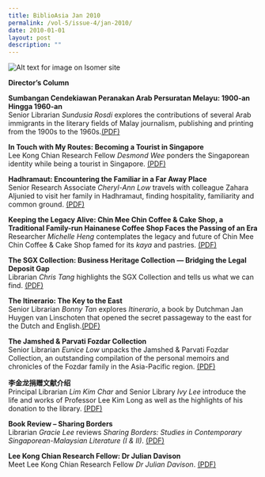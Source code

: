 ```yaml
---
title: BiblioAsia Jan 2010
permalink: /vol-5/issue-4/jan-2010/
date: 2010-01-01
layout: post
description: ""
---
```

![Alt text for image on Isomer site](/images/covers/ba5-4.jpg)

**Director’s Column**

**Sumbangan Cendekiawan Peranakan Arab Persuratan Melayu: 1900-an Hingga 1960-an** <br>Senior Librarian *Sundusia Rosdi* explores the contributions of several Arab immigrants in the literary fields of Malay journalism, publishing and printing from the 1900s to the 1960s.[(PDF)](/files/pdf/vol-5/issue-4/v5-issue4_SumbanganArab.pdf)

**In Touch with My Routes: Becoming a Tourist in Singapore** <br>
Lee Kong Chian Research Fellow *Desmond Wee* ponders the Singaporean identity while being a tourist in Singapore. [(PDF)](/files/pdf/vol-5/issue-4/v5-issue4_TouristRoutes.pdf)

**Hadhramaut: Encountering the Familiar in a Far Away Place** <br>
Senior Research Associate *Cheryl-Ann Low* travels with colleague Zahara Aljunied to visit her family in Hadhramaut, finding hospitality, familiarity and common ground. [(PDF)](/files/pdf/vol-5/issue-4/v5-issue4_Hadhramaut.pdf)

**Keeping the Legacy Alive: Chin Mee Chin Coffee & Cake Shop, a Traditional Family-run Hainanese Coffee Shop Faces the Passing of an Era** <br>
Researcher *Michelle Heng* contemplates the legacy and future of Chin Mee Chin Coffee & Cake Shop famed for its *kaya* and pastries. [(PDF)](/files/pdf/vol-5/issue-4/v5-issue4_ChinMeeChin.pdf)

**The SGX Collection: Business Heritage Collection — Bridging the Legal Deposit Gap** <br>
Librarian *Chris Tang* highlights the SGX Collection and tells us what we can find. [(PDF)](/files/pdf/vol-5/issue-4/v5-issue4_SGXCollection.pdf)

**The Itinerario: The Key to the East** <br>
Senior Librarian *Bonny Tan* explores *Itinerario*, a book by Dutchman Jan Huygen van Linschoten that opened the secret passageway to the east for the Dutch and English.[(PDF)](/files/pdf/vol-5/issue-4/v5-issue4_Itinerario.pdf)

**The Jamshed & Parvati Fozdar Collection** <br>
Senior Librarian *Eunice Low* unpacks the Jamshed & Parvati Fozdar Collection, an outstanding compilation of the personal memoirs and chronicles of the Fozdar family in the Asia-Pacific region. [(PDF)](/files/pdf/vol-5/issue-4/v5-isssue4_JamshedParvatiFozdar.pdf)

**李金龙捐赠文献介绍** <br>
Principal Librarian *Lim Kim Char* and Senior Library *Ivy Lee* introduce the life and works of Professor Lee Kim Long as well as the highlights of his donation to the library. [(PDF)](/files/pdf/vol-5/issue-4/v5-issue4_LeeKimLong.pdf)

**Book Review – Sharing Borders** <br>
Librarian *Gracie Lee* reviews *Sharing Borders: Studies in Contemporary Singaporean-Malaysian Literature (I & II)*. [(PDF)](/files/pdf/vol-5/issue-4/v5-issue4_SharingBorders.pdf)

**Lee Kong Chian Research Fellow: Dr Julian Davison** <br>
Meet Lee Kong Chian Research Fellow *Dr Julian Davison*. [(PDF)](/files/pdf/vol-5/issue-4/v5-issue4_JulianDavidson.pdf)